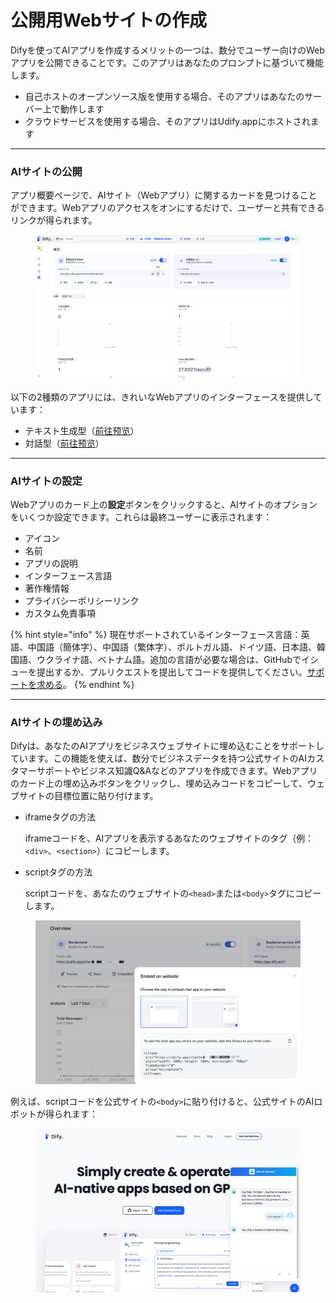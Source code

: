 # 公開用Webサイトの作成

Difyを使ってAIアプリを作成するメリットの一つは、数分でユーザー向けのWebアプリを公開できることです。このアプリはあなたのプロンプトに基づいて機能します。

* 自己ホストのオープンソース版を使用する場合、そのアプリはあなたのサーバー上で動作します
* クラウドサービスを使用する場合、そのアプリはUdify.appにホストされます

***

### AIサイトの公開

アプリ概要ページで、AIサイト（Webアプリ）に関するカードを見つけることができます。Webアプリのアクセスをオンにするだけで、ユーザーと共有できるリンクが得られます。

<figure><img src="../../../.gitbook/assets/image (244).png" alt=""><figcaption></figcaption></figure>

以下の2種類のアプリには、きれいなWebアプリのインターフェースを提供しています：

* テキスト生成型（[前往预览](text-generator.md)）
* 対話型（[前往预览](conversation-application.md)）

***

### AIサイトの設定

Webアプリのカード上の**設定**ボタンをクリックすると、AIサイトのオプションをいくつか設定できます。これらは最終ユーザーに表示されます：

* アイコン
* 名前
* アプリの説明
* インターフェース言語
* 著作権情報
* プライバシーポリシーリンク
* カスタム免責事項

{% hint style="info" %}
現在サポートされているインターフェース言語：英語、中国語（簡体字）、中国語（繁体字）、ポルトガル語、ドイツ語、日本語、韓国語、ウクライナ語、ベトナム語。追加の言語が必要な場合は、GitHubでイシューを提出するか、プルリクエストを提出してコードを提供してください。[サポートを求める](../../../community/support.md)。
{% endhint %}

***

### AIサイトの埋め込み

Difyは、あなたのAIアプリをビジネスウェブサイトに埋め込むことをサポートしています。この機能を使えば、数分でビジネスデータを持つ公式サイトのAIカスタマーサポートやビジネス知識Q&Aなどのアプリを作成できます。Webアプリのカード上の埋め込みボタンをクリックし、埋め込みコードをコピーして、ウェブサイトの目標位置に貼り付けます。

*   iframeタグの方法

    iframeコードを、AIアプリを表示するあなたのウェブサイトのタグ（例：`<div>`、`<section>`）にコピーします。
*   scriptタグの方法

    scriptコードを、あなたのウェブサイトの`<head>`または`<body>`タグにコピーします。

<figure><img src="../../../.gitbook/assets/image (69).png" alt=""><figcaption></figcaption></figure>

例えば、scriptコードを公式サイトの`<body>`に貼り付けると、公式サイトのAIロボットが得られます：

<figure><img src="../../../.gitbook/assets/image (40).png" alt=""><figcaption></figcaption></figure>